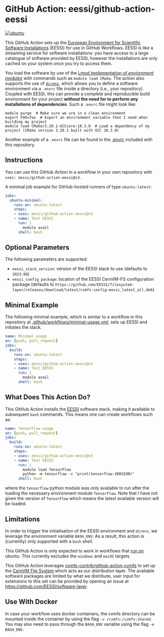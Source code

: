 # GitHub Action: eessi/github-action-eessi
[![ubuntu](https://github.com/eessi/github-action-eessi/workflows/ubuntu/badge.svg)](https://github.com/eessi/github-action-eessi/actions?query=workflow%3Aubuntu) <!---[![macOS](https://github.com/eessi/github-action-eessi/workflows/macOS/badge.svg)](https://github.com/eessi/github-action-eessi/actions?query=workflow%3AmacOS)-->


This GitHub Action sets up the [European Environment for Scientific Software Installations](https://eessi.github.io/docs/) (EESSI) for use in GitHub Workflows. EESSI is like a streaming service for software installations: you have access to a large catalogue of software provided by EESSI, however the installations are only cached on your system once you try to access them.

You load the software by use of the [Lmod implementation of _environment modules_](https://lmod.readthedocs.io/en/latest/) with commands such as `module load CMake`. The action also supports the use of [`direnv`](https://direnv.net/), which allows you to define a software environment via a `.envrc` file inside a directory (i.e., your repository). Coupled with EESSI, this can provide a complete and reproducible build environment for your project **without the need for to perform any installations of dependencies**. Such a `.envrc` file might look like:
```
module purge  # Make sure we are in a clean environment
export FOO=foo  # Export an environment variable that I need when building my project
module load CMake/3.20.1-GCCcore-10.3.0  # Load a dependency of my project (CMake version 3.20.1 built with GCC 10.3.0) 
```
Another example of a `.envrc` file can be found in the [.envrc](https://github.com/EESSI/github-action-eessi/blob/main/.envrc) included with this repository.

## Instructions
You can use this GitHub Action in a workflow in your own repository with `uses: eessi/github-action-eessi@v3`.

A minimal job example for GitHub-hosted runners of type `ubuntu-latest`:
```yaml
jobs:
  ubuntu-minimal:
    runs-on: ubuntu-latest
    steps:
    - uses: eessi/github-action-eessi@v3
    - name: Test EESSI
      run: |
        module avail
      shell: bash
```
<!---
We are working on getting the Action to also work with runners of type `macos-latest`. A minimal example of usage on `macos-latest` is:
```yaml
jobs:
  macOS-minimal:
    runs-on: macos-latest
    steps:
    - uses: eessi/github-action-eessi@v2
    - name: Test EESSI
      run: |
        module avail
      shell: bash
```
-->

## Optional Parameters
The following parameters are supported:
- `eessi_stack_version`: version of the EESSI stack to use (defaults to `2023.06`)
- `eessi_config_package`: location of the EESSI CernVM-FS configuration package (defaults to `https://github.com/EESSI/filesystem-layer/releases/download/latest/cvmfs-config-eessi_latest_all.deb`). 
<!--For macOS this parameter is required (e.g., `https://github.com/EESSI/filesystem-layer/releases/download/latest/cvmfs-config-eessi_latest_all.pkg`) -->

## Minimal Example

The following minimal example, which is similar to a workflow in this repository at [.github/workflows/minimal-usage.yml](https://github.com/eessi/github-action-eessi/tree/main/.github/workflows/minimal-usage.yml), sets up EESSI and initiates the stack.
```yaml
name: Minimal usage
on: [push, pull_request]
jobs:
  build:
    runs-on: ubuntu-latest
    steps:
    - uses: eessi/github-action-eessi@v3
    - name: Test EESSI
      run: |
        module avail
      shell: bash
```

## What Does This Action Do?

This GitHub Action installs the [EESSI](https://eessi.github.io/docs/) software stack, making it available to subsequent `bash` commands. This means one can create
workflows such as:
```yaml
name: TensorFlow usage
on: [push, pull_request]
jobs:
  build:
    runs-on: ubuntu-latest
    steps:
    - uses: eessi/github-action-eessi@v3
    - name: Test EESSI
      run: |
        module load TensorFlow
        python -m tensorflow -c "print(tensorflow.VERSION)"
      shell: bash
```
where the `tensorflow` python module was only available to run after the loading the necessary environment module `TensorFlow`. Note that I have not given the version of `TensorFlow` which means the latest available version will be loaded.

## Limitations

In order to trigger the initialisation of the EESSI environment and `direnv`, we leverage the environment variable `BASH_ENV`. As a result, this action is (currently) only supported with a `bash` shell.

This GitHub Action is only expected to work in workflows that [run on](https://docs.github.com/en/free-pro-team@latest/actions/reference/workflow-syntax-for-github-actions#jobsjob_idruns-on) ubuntu. This currently excludes the `windows` and `macOS` targets.

This GitHub Action leverages [cvmfs-contrib/github-action-cvmfs](https://github.com/cvmfs-contrib/github-action-cvmfs) to set up the [CernVM File System](https://cernvm.cern.ch/fs/) which acts as our distribution layer. The available software packages are limited by what we distribute, user input for extensions to this set can be provided by opening an issue at https://github.com/EESSI/software-layer.

## Use With Docker

In case your workflow uses docker containers, the cvmfs directory can be mounted inside the container by using the flag `-v /cvmfs:/cvmfs:shared`. You may also need to pass through the `BASH_ENV` variable using the flag `-e BASH_ENV`.
